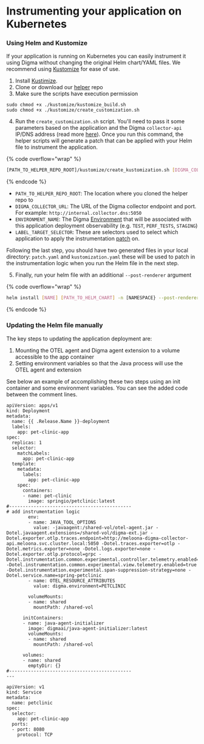 # Instrumenting your application on Kubernetes

### Using Helm and Kustomize

If your application is running on Kubernetes you can easily instrument it using Digma without changing the original Helm chart/YAML files.  We recommend using [Kustomize](https://kustomize.io/) for ease of use.

1. Install [Kustimize](https://kubectl.docs.kubernetes.io/installation/kustomize/).&#x20;
2. Clone or download our [helper](https://github.com/digma-ai/digma-helm-helper) repo&#x20;
3. Make sure the scripts have execution permission

```
sudo chmod +x ./kustomize/kustomize_build.sh
sudo chmod +x ./kustomize/create_customization.sh
```

4. Run the `create_customization.sh` script. You'll need to pass it some parameters based on the application  and the Digma `collector-api` IP/DNS address (read more [here](../../installation/central-on-prem-install.md)). Once you run this command, the helper scripts will generate a patch that can be applied with your Helm file to instrument the application. &#x20;

{% code overflow="wrap" %}
```bash
[PATH_TO_HELPER_REPO_ROOT]/kustomize/create_kustomization.sh [DIGMA_COLLECTOR_URL] [SERVICE_NAME] [ENVIRONMENT_NAME] [LABEL_TARGET_SELECTOR]
```
{% endcode %}

* `PATH_TO_HELPER_REPO_ROOT`: The location where you cloned the helper repo to
* `DIGMA_COLLECTOR_URL`: The URL of the Digma collector endpoint and port. For example: `http://internal.collector.dns:5050`
* `ENVIRONMENT_NAME`: The Digma [Environment](../../digma-core-concepts/environments.md) that will be associated with this application deployment observability (e.g. `TEST`, `PERF_TESTS`, `STAGING`)
* `LABEL_TARGET_SELECTOR`: These are selectors used to select which application to apply the instrumentation [patch](https://kubectl.docs.kubernetes.io/references/kustomize/kustomization/patches/) on.&#x20;

Following the last step, you should have two generated files in your local directory: `patch.yaml` and `kustomization.yaml` these will be used to patch in the instrumentation logic when you run the Helm file in the next step.

5. Finally, run your helm file with an additional  `--post-renderer` argument

{% code overflow="wrap" %}
```bash
helm install [NAME] [PATH_TO_HELM_CHART] -n [NAMESPACE} --post-renderer [PATH_TO_HELPER_REPO_ROOT]/kustomize/kustomize_build.sh 
```
{% endcode %}

### Updating the Helm file manually

The key steps to updating the application deployment are:

1. Mounting the OTEL agent and Digma agent extension to a volume accessible to the app container
2. Setting environment variables so that the Java process will use the OTEL agent and extension

See below an example of accomplishing these two steps using an init container and some environment variables. You can see the added code between the comment lines.

```
apiVersion: apps/v1
kind: Deployment
metadata:
  name: {{ .Release.Name }}-deployment
  labels:
    app: pet-clinic-app
spec:
  replicas: 1
  selector:
    matchLabels:
      app: pet-clinic-app
  template:
    metadata:
      labels:
        app: pet-clinic-app
    spec:
      containers:
      - name: pet-clinic
        image: springio/petclinic:latest
#--------------------------------------------- 
# add instrumentation logic
        env:
        - name: JAVA_TOOL_OPTIONS 
          value: -javaagent:/shared-vol/otel-agent.jar -Dotel.javaagent.extensions=/shared-vol/digma-ext.jar -Dotel.exporter.otlp.traces.endpoint=http://meloona-digma-collector-api.meloona.svc.cluster.local:5050 -Dotel.traces.exporter=otlp -Dotel.metrics.exporter=none -Dotel.logs.exporter=none -Dotel.exporter.otlp.protocol=grpc -Dotel.instrumentation.common.experimental.controller.telemetry.enabled=true -Dotel.instrumentation.common.experimental.view.telemetry.enabled=true -Dotel.instrumentation.experimental.span-suppression-strategy=none -Dotel.service.name=spring-petclinic
        - name: OTEL_RESOURCE_ATTRIBUTES
          value: digma.environment=PETCLINIC

        volumeMounts:
        - name: shared
          mountPath: /shared-vol

      initContainers:
      - name: java-agent-initializer
        image: digmaai/java-agent-initializer:latest
        volumeMounts:
        - name: shared
          mountPath: /shared-vol

      volumes:
      - name: shared
        emptyDir: {}
#--------------------------------------------- 
---

apiVersion: v1
kind: Service
metadata:
  name: petclinic
spec:
  selector:
    app: pet-clinic-app
  ports:
  - port: 8080
    protocol: TCP
```
